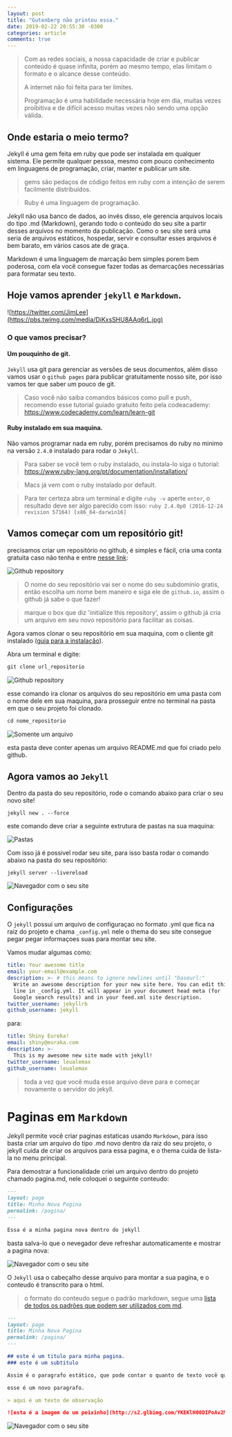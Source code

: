 ```yaml
---
layout: post
title: "Gutenberg não printou essa."
date: 2019-02-22 20:55:30 -0300
categories: article
comments: true
---
```


> Com as redes sociais, a nossa capacidade de criar e publicar conteúdo é quase infinita, porém ao mesmo tempo, elas limitam o formato e o alcance desse conteúdo.
>
> A internet não foi feita para ter limites.
>
> Programação é uma habilidade necessária hoje em dia, muitas vezes proibitiva e de difícil acesso muitas vezes não sendo uma opção válida.

## Onde estaria o meio termo?

Jekyll é uma gem feita em ruby que pode ser instalada em qualquer sistema. Ele permite qualquer pessoa, mesmo com pouco conhecimento em linguagens de programação, criar, manter e publicar um site.

> gems são pedaços de código feitos em ruby com a intenção de serem facilmente distribuídos.

> Ruby é uma linguagem de programação.

Jekyll não usa banco de dados, ao invés disso, ele gerencia arquivos locais do tipo .md (Markdown), gerando todo o conteúdo do seu site a partir desses arquivos no momento da publicação. Como o seu site será uma seria de arquivos estáticos, hospedar, servir e consultar esses arquivos é bem barato, em vários casos ate de graça.

Markdown é uma linguagem de marcação bem simples porem bem poderosa, com ela você consegue fazer todas as demarcações necessárias para formatar seu texto.

## Hoje vamos aprender `jekyll` e `Markdown`.

![https://twitter.com/JimLee](https://pbs.twimg.com/media/DiKxsSHU8AAq6rL.jpg)

### O que vamos precisar?

#### Um pouquinho de git.

`Jekyll` usa git para gerenciar as versões de seus documentos, além disso vamos usar o `github pages` para publicar gratuitamente nosso site, por isso vamos ter que saber um pouco de git.

> Caso você não saiba comandos básicos como pull e push, recomendo esse tutorial guiado gratuito feito pela codeacademy: https://www.codecademy.com/learn/learn-git

#### Ruby instalado em sua maquina.

Não vamos programar nada em ruby, porém precisamos do ruby no minimo na versão `2.4.0` instalado para rodar o `Jekyll`.

> Para saber se você tem o ruby instalado, ou instala-lo siga o tutorial: https://www.ruby-lang.org/pt/documentation/installation/

> Macs já vem com o ruby instalado por default.

> Para ter certeza abra um terminal e digite `ruby -v` aperte `enter`, o resultado deve ser algo parecido com isso: `ruby 2.4.0p0 (2016-12-24 revision 57164) [x86_64-darwin16]`

## Vamos começar com um repositório git! 

precisamos criar um repositório no github, é simples e fácil, cria uma conta gratuita caso não tenha e entre [nesse link](https://github.com/new):

![Github repository](/assets/screen-git-hub-1.png)

> O nome do seu repositório vai ser o nome do seu subdomínio gratis, então escolha um nome bem maneiro e siga ele de `github.io`, assim o github já sabe o que fazer!

> marque o box que diz 'initialize this repository', assim o github já cria um arquivo em seu novo repositório para facilitar as coisas.

Agora vamos clonar o seu repositório em sua maquina, com o cliente git instalado ([guia para a instalação](https://git-scm.com/book/pt-br/v1/Primeiros-passos-Instalando-Git)).

Abra um terminal e digite:


```js
git clone url_repositorio
```

![Github repository](/assets/screen-git-hub-2.png)

esse comando ira clonar os arquivos do seu repositório em uma pasta com o nome dele em sua maquina, para prosseguir entre no terminal na pasta em que o seu projeto foi clonado. 

```js
cd nome_repositorio
```

![Somente um arquivo](/assets/terminal-1.png)

esta pasta deve conter apenas um arquivo README.md que foi criado pelo github. 


## Agora vamos ao `Jekyll`

Dentro da pasta do seu repositório, rode o comando abaixo para criar o seu novo site! 

```
jekyll new . --force
```

este comando deve criar a seguinte extrutura de pastas na sua maquina:

![Pastas](/assets/folders-1.png)

Com isso já é possivel rodar seu site, para isso basta rodar o comando abaixo na pasta do seu repositório: 

```
jekyll server --livereload
```

![Navegador com o seu site](/assets/navegador-1.png)

## Configurações 

O `jekyll` possui um arquivo de configuraçao no formato .yml que fica na raiz do projeto e chama `_config.yml` nele o thema do seu site consegue pegar pegar informaçoes suas para montar seu site. 

Vamos mudar algumas como: 

```yml
title: Your awesome title
email: your-email@example.com
description: >- # this means to ignore newlines until "baseurl:"
  Write an awesome description for your new site here. You can edit this
  line in _config.yml. It will appear in your document head meta (for
  Google search results) and in your feed.xml site description.
twitter_username: jekyllrb
github_username: jekyll
```

para:

```yml
title: Shiny Eureka!
email: shiny@euraka.com
description: >- 
  This is my awesome new site made with jekyll! 
twitter_username: leualemax
github_username: leualemax
```

> toda a vez que você muda esse arquivo deve para e começar novamente o servidor do jekyll. 


# Paginas em `Markdown`

Jekyll permite você criar paginas estaticas usando `Markdown`, para isso basta criar um arquivo do tipo .md novo dentro da raiz do seu projeto, o jekyll cuida de criar os arquivos para essa pagina, e o thema cuida de lista-la no menu principal. 

Para demostrar a funcionalidade criei um arquivo dentro do projeto chamado pagina.md, nele coloquei o seguinte conteudo: 

```md
---
layout: page
title: Minha Nova Pagina
permalink: /pagina/
---

Essa é a minha pagina nova dentro do jekyll

```

basta salva-lo que o nevegador deve refreshar automaticamente e mostrar a pagina nova: 

![Navegador com o seu site](/assets/navegador-2.png)


O `Jekyll` usa o cabeçalho desse arquivo para montar a sua pagina, e o conteudo é transcrito para o html. 

> o formato do conteudo segue o padrão markdown, segue uma [lista de todos os padrões que podem ser utilizados com md](https://github.com/adam-p/markdown-here/wiki/Markdown-Cheatsheet). 


```md
---
layout: page
title: Minha Nova Pagina
permalink: /pagina/
---

## este é um titulo para minha pagina. 
### este é um subtitulo

Assim é o paragrafo estático, que pode contar o quanto de texto você quiser. 

esse é um novo paragrafo. 

> aqui é um texto de observação 

![esta é a imagem de um peixinho](http://s2.glbimg.com/YKEKlH00DIPoAv2MfvH3KDlMm8g=/s.glbimg.com/jo/g1/f/original/2015/05/16/peixinho-dourado.jpg) 

```

![Navegador com o seu site](/assets/navegador-3.png)